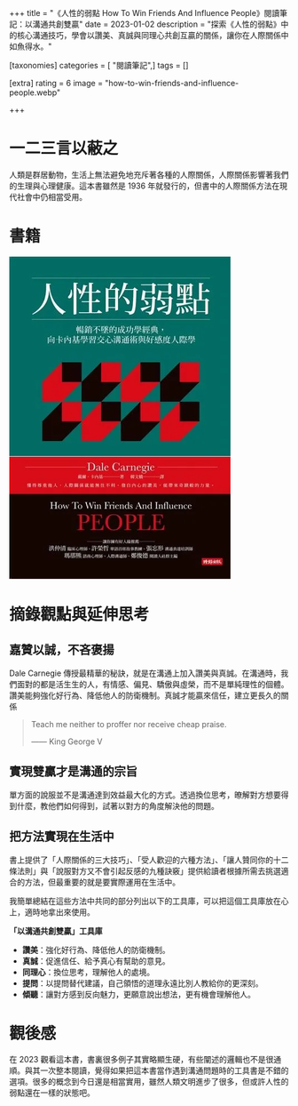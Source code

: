 +++
title = "《人性的弱點 How To Win Friends And Influence People》閱讀筆記：以溝通共創雙贏"
date = 2023-01-02
description = "探索《人性的弱點》中的核心溝通技巧，學會以讚美、真誠與同理心共創互贏的關係，讓你在人際關係中如魚得水。"

[taxonomies]
categories = [ "閱讀筆記",]
tags = []

[extra]
rating = 6
image = "how-to-win-friends-and-influence-people.webp"

+++

# 一二三言以蔽之

人類是群居動物，生活上無法避免地充斥著各種的人際關係，人際關係影響著我們的生理與心理健康。這本書雖然是 1936 年就發行的，但書中的人際關係方法在現代社會中仍相當受用。

# 書籍

![](how-to-win-friends-and-influence-people.webp)

# 摘錄觀點與延伸思考

## 嘉贊以誠，不吝褒揚

Dale Carnegie 傳授最精華的秘訣，就是在溝通上加入讚美與真誠。在溝通時，我們面對的都是活生生的人，有情感、偏見、驕傲與虛榮，而不是單純理性的個體。讚美能夠強化好行為、降低他人的防衛機制。真誠才能贏來信任，建立更長久的關係

> Teach me neither to proffer nor receive cheap praise.
>
> —— King George V

## 實現雙贏才是溝通的宗旨

單方面的說服並不是溝通達到效益最大化的方式。透過換位思考，暸解對方想要得到什麼，教他們如何得到，試著以對方的角度解決他的問題。

## 把方法實現在生活中

書上提供了「人際關係的三大技巧」、「受人歡迎的六種方法」、「讓人贊同你的十二條法則」與「說服對方又不會引起反感的九種訣竅」提供給讀者根據所需去挑選適合的方法，但最重要的就是要實際運用在生活中。

我簡單總結在這些方法中共同的部分列出以下的工具庫，可以把這個工具庫放在心上，適時地拿出來使用。

**「以溝通共創雙贏」工具庫**
* **讚美**：強化好行為、降低他人的防衛機制。
* **真誠**：促進信任、給予真心有幫助的意見。
* **同理心**：換位思考，理解他人的處境。
* **提問**：以提問替代建議，自己領悟的道理永遠比別人教給你的更深刻。
* **傾聽**：讓對方感到反向魅力，更願意說出想法，更有機會理解他人。

# 觀後感

在 2023 觀看這本書，書裏很多例子其實略顯生硬，有些闡述的邏輯也不是很通順。與其一次整本閱讀，覺得如果把這本書當作遇到溝通問題時的工具書是不錯的選項。很多的概念到今日還是相當實用，雖然人類文明進步了很多，但或許人性的弱點還在一樣的狀態吧。
